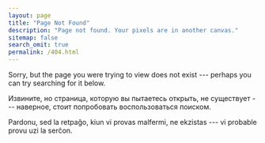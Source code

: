 ```yaml
---
layout: page
title: "Page Not Found"
description: "Page not found. Your pixels are in another canvas."
sitemap: false
search_omit: true
permalink: /404.html
---
```


Sorry, but the page you were trying to view does not exist --- perhaps you can try searching for it below.

Извините, но страница, которую вы пытаетесь открыть, не существует --- наверное, стоит попробовать воспользоваться поиском.

Pardonu, sed la retpaĝo, kiun vi provas malfermi, ne ekzistas --- vi probable provu uzi la serĉon.

<script type="text/javascript">
  var GOOG_FIXURL_LANG = 'en';
  var GOOG_FIXURL_SITE = '{{ site.url }}'
</script>
<script type="text/javascript"
  src="//linkhelp.clients.google.com/tbproxy/lh/wm/fixurl.js">
</script>